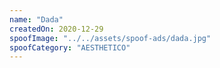 ```yaml
---
name: "Dada"
createdOn: 2020-12-29
spoofImage: "../../assets/spoof-ads/dada.jpg"
spoofCategory: "AESTHETICO"
---
```


